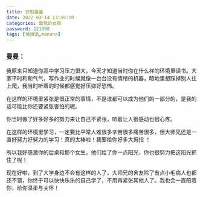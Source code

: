 ```yaml
---
title: 安慰曼曼
date: 2022-03-14 13:59:10
categories: 致我的女孩
password: 121008 
tags: [悄悄话,manana]
---
```


### 曼曼：

我原来只知道你高中学习压力很大，今天才知道当时你在什么样的环境里读书。大家平时和和气气，写作业的时候就像一台台没有情绪的机器，暗地里想踩掉别人往上爬，我当时听着的时候都感觉好压抑好恐怖。

在这样的环境里紧张是很正常的事情，不是谁都可以成为他们的一部分的，是我的话可能比你还要紧张害怕的呢。

你当时做了好多好多的努力来让自己不紧张，听着让人很感动也很心疼。

在这样的环境里学习，一定要比平常人难很多辛苦很多痛苦很多，但大师兄还是一直好努力好努力的学习！真的太棒啦！我要给你好多大拇指 ！

所以我好感激你的后桌和那个女生，他们给了你一点阳光，你也很努力把这阳光抓住了呢！

现在好啦，到了大学身边不会有这样的人了，大师兄的舍友除了有点小毛病人也都还不错，你终于可以快快乐乐的自己学了，不用再紧张其他人了。我也会一直陪着你，给你温柔与关怀！

